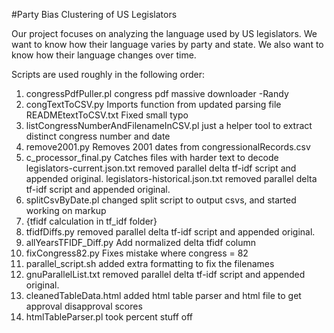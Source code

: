 #Party Bias Clustering of US Legislators
 
Our project focuses on analyzing the language used by US legislators. 
We want to know how their language varies by party and state. 
We also want to know how their language changes over time.

Scripts are used roughly in the following order:

1. congressPdfPuller.pl	congress pdf massive downloader -Randy
2. congTextToCSV.py	Imports function from updated parsing file
     READMEtextToCSV.txt	Fixed small typo
3. listCongressNumberAndFilenameInCSV.pl	just a helper tool to extract distinct congress number and date
4. remove2001.py	Removes 2001 dates from congressionalRecords.csv
5. c_processor_final.py	Catches files with harder text to decode
     legislators-current.json.txt	removed parallel delta tf-idf script and appended original.
     legislators-historical.json.txt	removed parallel delta tf-idf script and appended original.
6. splitCsvByDate.pl	changed split script to output csvs, and started working on markup
7. {tfidf calculation in tf_idf folder}
8. tfidfDiffs.py	removed parallel delta tf-idf script and appended original.
9. allYearsTFIDF_Diff.py	Add normalized delta tfidf column
10. fixCongress82.py	Fixes mistake where congress = 82
11. parallel_script.sh	added extra formatting to fix the filenames
12. gnuParallelList.txt	removed parallel delta tf-idf script and appended original.
13. cleanedTableData.html	added html table parser and html file to get approval disapproval scores
14. htmlTableParser.pl	took percent stuff off
